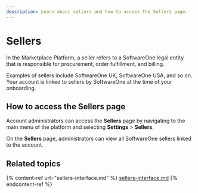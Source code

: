 ```yaml
---
description: Learn about sellers and how to access the Sellers page.
---
```


# Sellers

In the Marketplace Platform, a seller refers to a SoftwareOne legal entity that is responsible for procurement, order fulfillment, and billing.&#x20;

Examples of sellers include SoftwareOne UK, SoftwareOne USA, and so on. Your account is linked to sellers by SoftwareOne at the time of your onboarding.&#x20;

## How to access the Sellers page

Account administrators can access the **Sellers** page by navigating to the main menu of the platform and selecting **Settings** > **Sellers**.&#x20;

On the **Sellers** page, administrators can view all SoftwareOne sellers linked to the account.&#x20;

## Related topics

{% content-ref url="sellers-interface.md" %}
[sellers-interface.md](sellers-interface.md)
{% endcontent-ref %}
